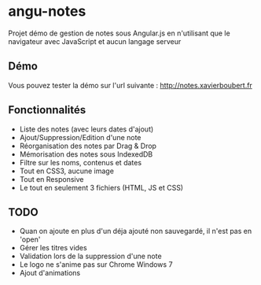 angu-notes
==========

Projet démo de gestion de notes sous Angular.js en n'utilisant que le navigateur avec JavaScript et aucun langage serveur


Démo
--------

Vous pouvez tester la démo sur l'url suivante : http://notes.xavierboubert.fr


Fonctionnalités
--------

* Liste des notes (avec leurs dates d'ajout)
* Ajout/Suppression/Edition d'une note
* Réorganisation des notes par Drag & Drop
* Mémorisation des notes sous IndexedDB
* Filtre sur les noms, contenus et dates
* Tout en CSS3, aucune image
* Tout en Responsive
* Le tout en seulement 3 fichiers (HTML, JS et CSS)


TODO
--------

- Quan on ajoute en plus d'un déja ajouté non sauvegardé, il n'est pas en 'open'
- Gérer les titres vides
- Validation lors de la suppression d'une note
- Le logo ne s'anime pas sur Chrome Windows 7
- Ajout d'animations